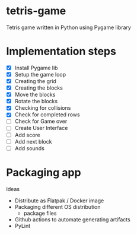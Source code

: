 # tetris-game
Tetris game written in Python using Pygame library

# Implementation steps
- [x] Install Pygame lib
- [x] Setup the game loop
- [x] Creating the grid
- [x] Creating the blocks
- [x] Move the blocks
- [x] Rotate the blocks
- [x] Checking for collisions
- [x] Check for completed rows
- [ ] Check for Game over
- [ ] Create User Interface
- [ ] Add score
- [ ] Add next block
- [ ] Add sounds

# Packaging app

Ideas
- Distribute as Flatpak / Docker image
- Packaging different OS distribution
    - package files
- Github actions to automate generating artifacts
- PyLint